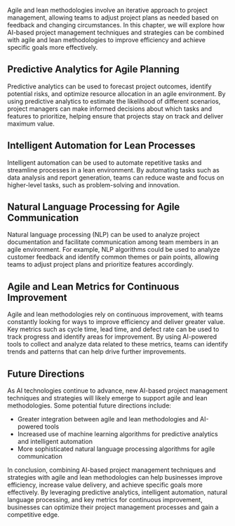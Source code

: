 
Agile and lean methodologies involve an iterative approach to project management, allowing teams to adjust project plans as needed based on feedback and changing circumstances. In this chapter, we will explore how AI-based project management techniques and strategies can be combined with agile and lean methodologies to improve efficiency and achieve specific goals more effectively.

Predictive Analytics for Agile Planning
---------------------------------------

Predictive analytics can be used to forecast project outcomes, identify potential risks, and optimize resource allocation in an agile environment. By using predictive analytics to estimate the likelihood of different scenarios, project managers can make informed decisions about which tasks and features to prioritize, helping ensure that projects stay on track and deliver maximum value.

Intelligent Automation for Lean Processes
-----------------------------------------

Intelligent automation can be used to automate repetitive tasks and streamline processes in a lean environment. By automating tasks such as data analysis and report generation, teams can reduce waste and focus on higher-level tasks, such as problem-solving and innovation.

Natural Language Processing for Agile Communication
---------------------------------------------------

Natural language processing (NLP) can be used to analyze project documentation and facilitate communication among team members in an agile environment. For example, NLP algorithms could be used to analyze customer feedback and identify common themes or pain points, allowing teams to adjust project plans and prioritize features accordingly.

Agile and Lean Metrics for Continuous Improvement
-------------------------------------------------

Agile and lean methodologies rely on continuous improvement, with teams constantly looking for ways to improve efficiency and deliver greater value. Key metrics such as cycle time, lead time, and defect rate can be used to track progress and identify areas for improvement. By using AI-powered tools to collect and analyze data related to these metrics, teams can identify trends and patterns that can help drive further improvements.

Future Directions
-----------------

As AI technologies continue to advance, new AI-based project management techniques and strategies will likely emerge to support agile and lean methodologies. Some potential future directions include:

* Greater integration between agile and lean methodologies and AI-powered tools
* Increased use of machine learning algorithms for predictive analytics and intelligent automation
* More sophisticated natural language processing algorithms for agile communication

In conclusion, combining AI-based project management techniques and strategies with agile and lean methodologies can help businesses improve efficiency, increase value delivery, and achieve specific goals more effectively. By leveraging predictive analytics, intelligent automation, natural language processing, and key metrics for continuous improvement, businesses can optimize their project management processes and gain a competitive edge.
